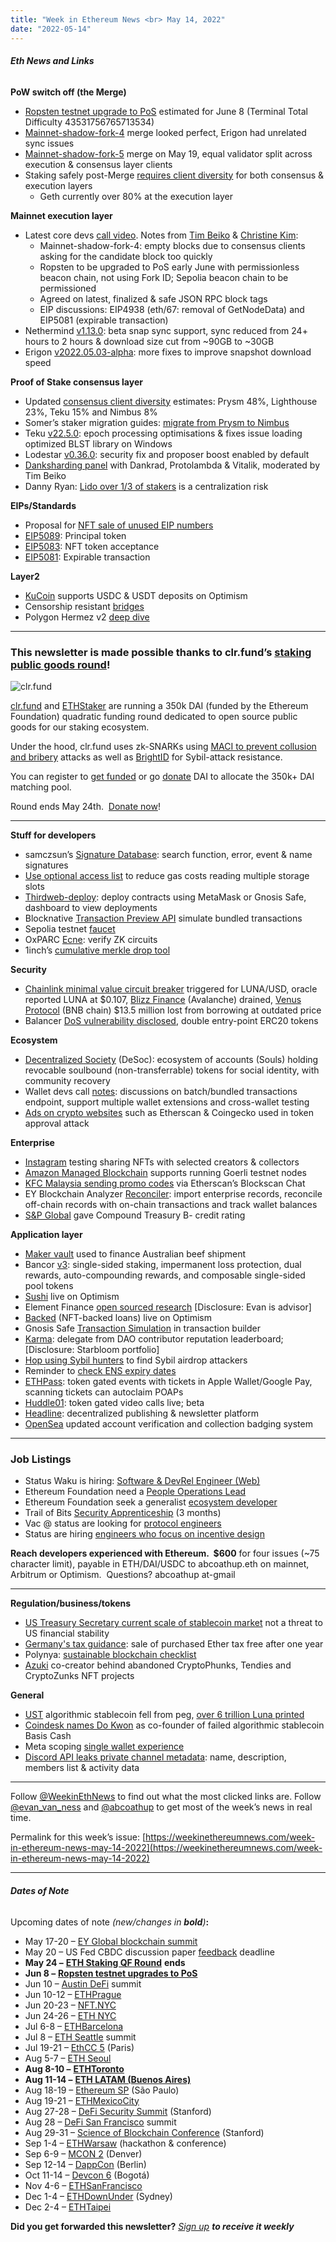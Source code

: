 ```yaml
---
title: "Week in Ethereum News <br> May 14, 2022"
date: "2022-05-14"
---
```


###### **Eth News and Links**

**PoW switch off (the Merge)**

- [Ropsten testnet upgrade to PoS](https://twitter.com/trent_vanepps/status/1525138148879220742) estimated for June 8 (Terminal Total Difficulty 43531756765713534)
- [Mainnet-shadow-fork-4](https://twitter.com/parithosh_j/status/1524767841773363200) merge looked perfect, Erigon had unrelated sync issues
- [Mainnet-shadow-fork-5](https://twitter.com/abcoathup/status/1525252459383656448) merge on May 19, equal validator split across execution & consensus layer clients
- Staking safely post-Merge [requires client diversity](https://twitter.com/TimBeiko/status/1524136595862941696) for both consensus & execution layers
    - Geth currently over 80% at the execution layer

**Mainnet execution layer**

- Latest core devs [call video](https://www.youtube.com/watch?v=BFxkGdPv4F8&t=188s). Notes from [Tim Beiko](https://twitter.com/TimBeiko/status/1525232290321690624) & [Christine Kim](https://twitter.com/christine_dkim/status/1525178255002677248):
    - Mainnet-shadow-fork-4: empty blocks due to consensus clients asking for the candidate block too quickly
    - Ropsten to be upgraded to PoS early June with permissionless beacon chain, not using Fork ID; Sepolia beacon chain to be permissioned
    - Agreed on latest, finalized & safe JSON RPC block tags
    - EIP discussions: EIP4938 (eth/67: removal of GetNodeData) and EIP5081 (expirable transaction)
- Nethermind [v1.13.0](https://github.com/NethermindEth/nethermind/releases/tag/1.13.0): beta snap sync support, sync reduced from 24+ hours to 2 hours & download size cut from ~90GB to ~30GB
- Erigon [v2022.05.03-alpha](https://github.com/ledgerwatch/erigon/releases/tag/v2022.05.03): more fixes to improve snapshot download speed

**Proof of Stake consensus layer**

- Updated [consensus client diversity](https://twitter.com/sproulM_/status/1525026588428890112) estimates: Prysm 48%, Lighthouse 23%, Teku 15% and Nimbus 8%
- Somer’s staker migration guides: [migrate from Prysm to Nimbus](https://someresat.medium.com/ethereum-staker-migration-guide-migrating-from-prysm-to-nimbus-b802a7dcb31e)
- Teku [v22.5.0](https://github.com/ConsenSys/teku/releases/tag/22.5.0): epoch processing optimisations & fixes issue loading optimized BLST library on Windows
- Lodestar [v0.36.0](https://github.com/ChainSafe/lodestar/releases/tag/v0.36.0): security fix and proposer boost enabled by default
- [Danksharding panel](https://www.youtube.com/watch?v=N5p0TB77flM) with Dankrad, Protolambda & Vitalik, moderated by Tim Beiko
- Danny Ryan: [Lido over 1/3 of stakers](https://twitter.com/dannyryan/status/1524044527828303872) is a centralization risk

**EIPs/Standards**

- Proposal for [NFT sale of unused EIP numbers](https://github.com/ethereum/EIPs/issues/5082)
- [EIP5089](https://github.com/ethereum/EIPs/pull/5089/files): Principal token
- [EIP5083](https://github.com/ethereum/EIPs/pull/5083/files): NFT token acceptance
- [EIP5081](https://eips.ethereum.org/EIPS/eip-5081): Expirable transaction

**Layer2**

- [KuCoin](https://www.kucoin.com/news/en-opt-deposit-service-for-usdt-usdc-is-now-supported-on-kucoin-20220511) supports USDC & USDT deposits on Optimism
- Censorship resistant [bridges](https://twitter.com/bkiepuszewski/status/1524666863858425856)
- Polygon Hermez v2 [deep dive](https://blog.polygon.technology/zkverse-deep-dive-into-polygon-hermez-2-0/)

* * *

### **This newsletter is made possible thanks to clr.fund’s** [**staking public goods round**](https://qf.ethstaker.cc/#/projects)**!**

![clr.fund](https://weekinethereumnews.com/wp-content/uploads/2022/05/1500x500-1024x341.jpeg)

[](https://substackcdn.com/image/fetch/w_1456,c_limit,f_auto,q_auto:good,fl_progressive:steep/https%3A%2F%2Fbucketeer-e05bbc84-baa3-437e-9518-adb32be77984.s3.amazonaws.com%2Fpublic%2Fimages%2F94cb536b-bea8-4114-829a-ede51d3afc18_1500x500.jpeg)

[clr.fund](https://clr.fund/) and [ETHStaker](https://ethstaker.cc/) are running a 350k DAI (funded by the Ethereum Foundation) quadratic funding round dedicated to open source public goods for our staking ecosystem.

Under the hood, clr.fund uses zk-SNARKs using [MACI to prevent collusion and bribery](https://blog.clr.fund/clr-fund-explained-pt-1/) attacks as well as [BrightID](https://www.brightid.org/) for Sybil-attack resistance.

You can register to [get funded](https://qf.ethstaker.cc/#/join) or go [donate](https://qf.ethstaker.cc/#/projects) DAI to allocate the 350k+ DAI matching pool.

Round ends May 24th.  [Donate now](https://qf.ethstaker.cc/#/)!

* * *

**Stuff for developers**

- samczsun’s [Signature Database](https://sig.eth.samczsun.com/): search function, error, event & name signatures
- [Use optional access list](https://twitter.com/libevm/status/1523141360076812288) to reduce gas costs reading multiple storage slots
- [Thirdweb-deploy](https://blog.thirdweb.com/thirdweb-deploy): deploy contracts using MetaMask or Gnosis Safe, dashboard to view deployments
- Blocknative [Transaction Preview API](https://www.blocknative.com/blog/simulate-multiple-transactions-with-bundle-preview) simulate bundled transactions
- Sepolia testnet [faucet](https://faucet.sepolia.dev/)
- OxPARC [Ecne](https://0xparc.org/blog/ecne): verify ZK circuits
- 1inch’s [cumulative merkle drop tool](https://blog.1inch.io/1inchs-cumulative-merkle-drop-tool-an-overview-55542c9addca) 

**Security**

- [Chainlink minimal value circuit breaker](https://twitter.com/sniko_/status/1524943313706565639) triggered for LUNA/USD, oracle reported LUNA at $0.107, [Blizz Finance](https://twitter.com/BlizzFinance/status/1524911400992243761) (Avalanche) drained, [Venus Protocol](https://blog.venus.io/venus-protocol-official-statement-regarding-luna-6eb45c3cb058) (BNB chain) $13.5 million lost from borrowing at outdated price
- Balancer [DoS vulnerability disclosed](https://forum.balancer.fi/t/medium-severity-bug-found/3161), double entry-point ERC20 tokens

**Ecosystem**

- [Decentralized Society](https://papers.ssrn.com/sol3/papers.cfm?abstract_id=4105763) (DeSoc): ecosystem of accounts (Souls) holding revocable soulbound (non-transferrable) tokens for social identity, with community recovery
- Wallet devs call [notes](https://twitter.com/_samwilsn_/status/1524453665536417794): discussions on batch/bundled transactions endpoint, support multiple wallet extensions and cross-wallet testing
- [Ads on crypto websites](https://twitter.com/frankresearcher/status/1525242200816222210) such as Etherscan & Coingecko used in token approval attack

**Enterprise**

- [Instagram](https://about.instagram.com/blog/announcements/instagram-digital-collectibles) testing sharing NFTs with selected creators & collectors
- [Amazon Managed Blockchain](https://aws.amazon.com/about-aws/whats-new/2022/05/amazon-managed-blockchain-goerli-testnet-ethereum/) supports running Goerli testnet nodes
- [KFC Malaysia sending promo codes](https://twitter.com/etherscan/status/1524377578370650112) via Etherscan’s Blockscan Chat
- EY Blockchain Analyzer [Reconciler](https://www.prnewswire.com/news-releases/ey-announces-general-availability-of-ey-blockchain-analyzer-reconciler-301544701.html): import enterprise records, reconcile off-chain records with on-chain transactions and track wallet balances
- [S&P Global](https://medium.com/compound-finance/compound-treasury-sp-credit-rating-897aff3a6f8c) gave Compound Treasury B- credit rating

**Application layer**

- [Maker vault](https://forum.makerdao.com/t/consolfreight-update-may-2022-consolfreight-helps-mastercard-to-test-defi/15081) used to finance Australian beef shipment
- Bancor [v3](https://blog.bancor.network/bancor-3-the-ultimate-defi-liquidity-solution-is-live-a19aa3ba7314): single-sided staking, impermanent loss protection, dual rewards, auto-compounding rewards, and composable single-sided pool tokens
- [Sushi](https://sushichef.medium.com/sushis-rolling-up-to-optimism-a325d2c585c7) live on Optimism
- Element Finance [open sourced research](https://mirror.xyz/0x3fcAf7DDf64E6e109B1e2A5CC17875D4a5993F39/xYvoTmOzunnxhndOxjeOZagiRm9U0w7o1x3SS9BpQ-Q) \[Disclosure: Evan is advisor\]
- [Backed](https://twitter.com/backed_xyz/status/1524839160909025322) (NFT-backed loans) live on Optimism
- Gnosis Safe [Transaction Simulation](https://twitter.com/gnosisSafe/status/1524443825933983745) in transaction builder
- [Karma](https://twitter.com/showkarma_xyz/status/1524057027143733248?s=20&t=zDY6t5f0iqmVlUVn_5H0gg): delegate from DAO contributor reputation leaderboard; \[Disclosure: Starbloom portfolio\]
- [Hop using Sybil hunters](https://twitter.com/whinfreychris/status/1525178626563420160) to find Sybil airdrop attackers
- Reminder to [check ENS expiry dates](https://twitter.com/nicksdjohnson/status/1524532524671639552)
- [ETHPass](https://twitter.com/ethpass/status/1523701219226652673): token gated events with tickets in Apple Wallet/Google Pay, scanning tickets can autoclaim POAPs
- [Huddle01](https://twitter.com/huddle01com/status/1524772270115225601): token gated video calls live; beta
- [Headline](https://viaheadline.xyz/): decentralized publishing & newsletter platform
- [OpenSea](https://opensea.io/blog/safety-security/were-improving-the-opensea-verification-process/) updated account verification and collection badging system

* * *

### **Job Listings**

- Status Waku is hiring: [Software & DevRel Engineer (Web)](https://jobs.status.im/?gh_jid=4143735&gh_src=55c532491us)
- Ethereum Foundation need a [People Operations Lead](https://jobs.lever.co/ethereumfoundation/8046bbe5-6343-4ecf-8296-37dc2a5bf915?lever-origin=applied&lever-source%5B%5D=Week%20in%20Ethereum)
- Ethereum Foundation seek a generalist [ecosystem developer](https://jobs.lever.co/ethereumfoundation/6b80a26f-7db3-4415-8339-a3543a967998?lever-origin=applied&lever-source%5B%5D=Week%20in%20Ethereum)
- Trail of Bits [Security Apprenticeship](https://jobs.lever.co/trailofbits/b2d6ce87-6b01-462f-965a-597a273ce26f) (3 months)
- Vac @ status are looking for [protocol engineers](https://jobs.status.im/?gh_jid=3693623) 
- Status are hiring [engineers who focus on incentive design](https://jobs.status.im/?gh_jid=3706505)

**Reach developers experienced with Ethereum.  $600** for four issues (~75 character limit), payable in ETH/DAI/USDC to abcoathup.eth on mainnet, Arbitrum or Optimism.  Questions? abcoathup at-gmail

* * *

**Regulation/business/tokens**

- [US Treasury Secretary current scale of stablecoin market](https://www.theblockcrypto.com/linked/146583/yellen-says-the-stablecoin-market-is-still-too-small-to-pose-systemic-risk) not a threat to US financial stability
- [Germany's tax guidance](https://decrypt.co/100086/germany-wont-tax-bitcoin-ethereum-sold-after-one-year-of-possession): sale of purchased Ether tax free after one year
- Polynya: [sustainable blockchain checklist](https://mirror.xyz/polynya.eth/UL8_QVNtB-nQoPYyoGyTteJoFNf9jEubzdRqO_5Ez58)
- [Azuki](https://mirror.xyz/0x1Cb8332607fba6A780DdE78584AD3BFD1eEB1E40/yG8rI1lpQGLPhZch0kjxYRjKTtA9rAL51zg-ZrURyAc) co-creator behind abandoned CryptoPhunks, Tendies and CryptoZunks NFT projects

**General**

- [UST](https://rekt.news/luna-rekt/) algorithmic stablecoin fell from peg, [over 6 trillion Luna printed](https://twitter.com/nanexcool/status/1524963716344815627)
- [Coindesk names Do Kwon](https://www.coindesk.com/tech/2022/05/11/usts-do-kwon-was-behind-earlier-failed-stablecoin-ex-terra-colleagues-say/) as co-founder of failed algorithmic stablecoin Basis Cash
- Meta scoping [single wallet experience](https://medium.com/@skasriel/where-the-metaverse-can-take-fintech-a936e6bd6987)
- [Discord API leaks private channel metadata](https://twitter.com/joshfraser/status/1524093110116130816): name, description, members list & activity data

* * *

Follow [@WeekinEthNews](https://twitter.com/WeekInEthNews) to find out what the most clicked links are. Follow [@evan\_van\_ness](https://twitter.com/evan_van_ness) and [@abcoathup](https://twitter.com/abcoathup) to get most of the week’s news in real time.

Permalink for this week’s issue: [https://weekinethereumnews.com/week-in-ethereum-news-may-14-2022](https://weekinethereumnews.com/week-in-ethereum-news-may-14-2022)

* * *

###### **Dates of Note**

Upcoming dates of note _(new/changes in_ **_bold_**_)_**:**

- May 17-20 – [EY Global blockchain summit](https://pub.ey.com/public/2021/2112/2112-3933703/blockchain-summit-2022/index.html)
- May 20 – US Fed CBDC discussion paper [feedback](https://www.federalreserve.gov/apps/forms/cbdc) deadline
- **May 24 –** [**ETH Staking QF Round**](https://blog.clr.fund/350k-eth-staking-qf-round/) **ends**
- **Jun 8 –** [**Ropsten testnet upgrades to PoS**](https://twitter.com/trent_vanepps/status/1525138148879220742)
- Jun 10 – [Austin DeFi](https://2022.austindefi.org/) summit
- Jun 10-12 – [ETHPrague](https://ethprague.com/)
- Jun 20-23 – [NFT.NYC](https://www.nft.nyc/)
- Jun 24-26 – [ETH NYC](https://nyc.ethglobal.co/)
- Jul 6-8 – [ETHBarcelona](https://twitter.com/eth_barcelona/status/1516773782538448896)
- Jul 8 – [ETH Seattle](https://2022.ethseattle.org/) summit
- Jul 19-21 – [EthCC 5](https://ethcc.io/) (Paris)
- Aug 5-7 – [ETH Seoul](https://2022.ethseoul.org/)
- **Aug 8-10 –** [**ETHToronto**](https://www.ethtoronto.ca/)
- **Aug 11-14 –** [**ETH LATAM (Buenos Aires)**](https://twitter.com/ethlatam/status/1524146640474587137)
- Aug 18-19 – [Ethereum SP](https://twitter.com/EthereumRio/status/1520490449009528832) (São Paulo)
- Aug 19-21 – [ETHMexicoCity](https://ethglobal.medium.com/announcing-the-ethglobal-2022-season-51a7906bb3a4)
- Aug 27-28 – [DeFi Security Summit](https://defisecuritysummit.org/) (Stanford)
- Aug 28 – [DeFi San Francisco](https://2022.defi-sf.com/) summit
- Aug 29-31 – [Science of Blockchain Conference](https://cbr.stanford.edu/sbc22/) (Stanford)
- Sep 1-4 – [ETHWarsaw](https://ethwarsaw.dev) (hackathon & conference)
- Sep 6-9 – [MCON 2](https://www.mcon.fun/) (Denver)
- Sep 12-14 – [DappCon](https://www.dappcon.io/) (Berlin)
- Oct 11-14 – [Devcon 6](https://blog.ethereum.org/2022/02/18/colombia-in-2022-redux/) (Bogotá)
- Nov 4-6 – [ETHSanFrancisco](https://ethglobal.medium.com/announcing-the-ethglobal-2022-season-51a7906bb3a4)
- Dec 1-4 – [ETHDownUnder](https://ethdownunder.com/) (Sydney)
- Dec 2-4 – [ETHTaipei](https://ethglobal.medium.com/announcing-the-ethglobal-2022-season-51a7906bb3a4)

**Did you get forwarded this newsletter?** [_Sign up_](https://weekinethereum.substack.com/subscribe#about) **_to receive it weekly_**
